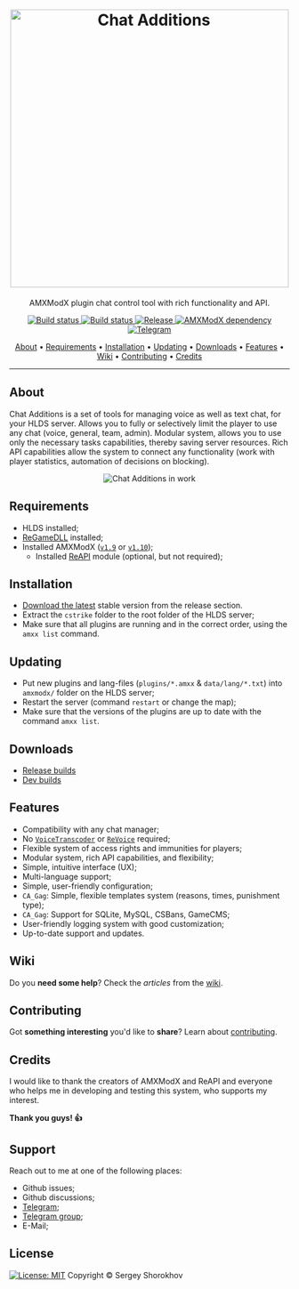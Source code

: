 <h1 align="center">
  <a href="https://github.com/ChatAdditions/ChatAdditions_AMXX/releases"><img src="https://user-images.githubusercontent.com/18553678/125533850-6771c07f-021f-4882-b395-7d68d2679513.png" width="500px" alt="Chat Additions"></a>
</h1>

<p align="center">AMXModX plugin chat control tool with rich functionality and API.</p>

<p align="center">
    <a href="https://github.com/ChatAdditions/ChatAdditions_AMXX/releases/latest">
    <img src="https://img.shields.io/github/downloads/ChatAdditions/ChatAdditions_AMXX/total?label=Download%40latest&style=flat-square&logo=github&logoColor=white"
         alt="Build status">
    <a href="https://github.com/wopox1337/ChatsAdditions_AMXX/actions">
    <img src="https://img.shields.io/github/actions/workflow/status/wopox1337/ChatsAdditions_AMXX/CI.yml?branch=master&style=flat-square&logo=github&logoColor=white"
         alt="Build status">
    <a href="https://github.com/wopox1337/ChatsAdditions_AMXX/releases">
    <img src="https://img.shields.io/github/v/release/wopox1337/ChatsAdditions_AMXX?include_prereleases&style=flat-square&logo=github&logoColor=white"
         alt="Release">
    <a href="https://www.amxmodx.org/downloads-new.php">
    <img src="https://img.shields.io/badge/AMXModX-%3E%3D1.9.0-blue?style=flat-square"
         alt="AMXModX dependency">
    <a href="https://t.me/ChatAdditions_group">
    <img src="https://img.shields.io/badge/discussions-on%20Telegram%20group-informational?style=flat-square&logo=googlechat"
         alt="Telegram">
</p>
      
<p align="center">
  <a href="#about">About</a> •
  <a href="#requirements">Requirements</a> •
  <a href="#installation">Installation</a> •
  <a href="#updating">Updating</a> •
  <a href="#downloads">Downloads</a> •
  <a href="#features">Features</a> •
  <a href="#wiki">Wiki</a> •
  <a href="#contributing">Contributing</a> •
  <a href="#credits">Credits</a>
</p>

---

## About
Chat Additions is a set of tools for managing voice as well as text chat, for your HLDS server. 
Allows you to fully or selectively limit the player to use any chat (voice, general, team, admin).
Modular system, allows you to use only the necessary tasks capabilities, thereby saving server resources.
Rich API capabilities allow the system to connect any functionality (work with player statistics, automation of decisions on blocking).
<p align="center">
  <img src="https://user-images.githubusercontent.com/18553678/125630814-d572260e-f64a-419b-8a61-6c30b788c188.gif" alt="Chat Additions in work"></a>
</p>

## Requirements
- HLDS installed;
- [ReGameDLL](https://github.com/s1lentq/ReGameDLL_CS) installed;
- Installed AMXModX ([`v1.9`](https://www.amxmodx.org/downloads-new.php) or [`v1.10`](https://www.amxmodx.org/downloads-new.php?branch=master));
    - Installed [ReAPI](https://github.com/s1lentq/reapi) module (optional, but not required);
      
## Installation
- [Download the latest](https://github.com/ChatAdditions/ChatAdditions_AMXX/releases/latest) stable version from the release section.
- Extract the `cstrike` folder to the root folder of the HLDS server;
- Make sure that all plugins are running and in the correct order, using the `amxx list` command.

## Updating
- Put new plugins and lang-files (`plugins/*.amxx` & `data/lang/*.txt`) into `amxmodx/` folder on the HLDS server;
- Restart the server (command `restart` or change the map);
- Make sure that the versions of the plugins are up to date with the command `amxx list`.

## Downloads
- [Release builds](https://github.com/ChatAdditions/ChatAdditions_AMXX/releases)
- [Dev builds](https://github.com/ChatAdditions/ChatAdditions_AMXX/actions/workflows/CI.yml)
      
## Features
- Compatibility with any chat manager;
- No [`VoiceTranscoder`](https://github.com/WPMGPRoSToTeMa/VoiceTranscoder) or [`ReVoice`](https://github.com/s1lentq/revoice/) required;
- Flexible system of access rights and immunities for players;
- Modular system, rich API capabilities, and flexibility;
- Simple, intuitive interface (UX);
- Multi-language support;
- Simple, user-friendly configuration;
- `CA_Gag`: Simple, flexible templates system (reasons, times, punishment type);
- `CA_Gag`: Support for SQLite, MySQL, CSBans, GameCMS;
- User-friendly logging system with good customization;
- Up-to-date support and updates.

## Wiki
Do you **need some help**? Check the _articles_ from the [wiki](https://github.com/ChatAdditions/ChatAdditions_AMXX/wiki).

## Contributing
Got **something interesting** you'd like to **share**? Learn about [contributing](CONTRIBUTING.md).

## Credits
I would like to thank the creators of AMXModX and ReAPI and everyone who helps me in developing and testing this system, who supports my interest.
      
**Thank you guys! 👍**

## Support
Reach out to me at one of the following places:
- Github issues;
- Github discussions;
- [Telegram](https://t.me/ShorokhovSergey);
- [Telegram group](https://t.me/ChatAdditions_group);
- E-Mail;

## License
[![License: MIT](https://img.shields.io/badge/License-MIT-blue.svg?style=flat-square)](LICENSE)
 Copyright © Sergey Shorokhov
